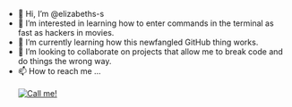 - 👋 Hi, I’m @elizabeths-s
- 👀 I’m interested in learning how to enter commands in the terminal as fast as hackers in movies.
- 🌱 I’m currently learning how this newfangled GitHub thing works.
- 💞️ I’m looking to collaborate on projects that allow me to break code and do things the wrong way.
- 📫 How to reach me ...<br><br>
[![Call me!](http://img.youtube.com/vi/StKVS0eI85I/0.jpg)](http://www.youtube.com/watch?v=StKVS0eI85I "Call Me")

<!---
elizabeths-s/elizabeths-s is a ✨ special ✨ repository because its `README.md` (this file) appears on your GitHub profile.
You can click the Preview link to take a look at your changes.
--->
